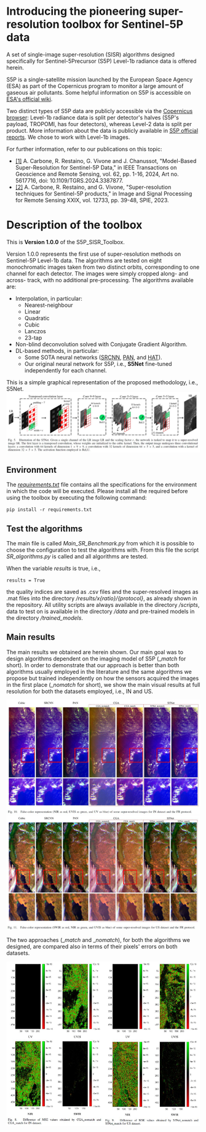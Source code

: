 # Introducing the pioneering super-resolution toolbox for Sentinel-5P data

A set of single-image super-resolution (SISR) algorithms designed specifically for Sentinel-5Precursor (S5P) Level-1b radiance data is offered herein.

S5P is a single-satellite mission launched by the European Space Agency (ESA) as part of the Copernicus program to monitor a large amount of gaseous air pollutants. Some helpful information on S5P is accessible on [ESA's official wiki](https://sentiwiki.copernicus.eu/web/s5p-mission). 

Two distinct types of S5P data are publicly accessible via the [Copernicus browser](https://browser.dataspace.copernicus.eu/?zoom=5&lat=50.16282&lng=20.78613&themeId=DEFAULT-THEME&visualizationUrl=U2FsdGVkX19w36SwRKT6qYfJpcRdRdP6X9Z8Cc7xpWPmL6BW1rnaazx1QB4tTcqiQ58clVWtTZih7gZABvqUZFPCvgWbJDDvyxY7AoIg%2BnNKuiMDflT7morMQZBHoJjg&datasetId=S2_L2A_CDAS&demSource3D=%22MAPZEN%22&cloudCoverage=30&dateMode=SINGLE): Level-1b radiance data is split per detector's halves (S5P's payload, TROPOMI, has four detectors), whereas Level-2 data is split per product. More information about the data is publicly available in [S5P official reports](https://sentiwiki.copernicus.eu/web/s5p-documents). We chose to work with Level-1b images.

For further information, refer to our publications on this topic:
* [[1]](https://ieeexplore.ieee.org/document/10499875?source=authoralert) A. Carbone, R. Restaino, G. Vivone and J. Chanussot, "Model-Based Super-Resolution for Sentinel-5P Data," in IEEE Transactions on Geoscience and Remote Sensing, vol. 62, pp. 1-16, 2024, Art no. 5617716, doi: 10.1109/TGRS.2024.3387877.
* [[2]](https://www.spiedigitallibrary.org/conference-proceedings-of-spie/12733/1273306/Super-resolution-techniques-for-Sentinel-5Pproducts/10.1117/12.2684083.short#_=_) A. Carbone, R. Restaino, and G. Vivone, "Super-resolution techniques for Sentinel-5P products," in Image and Signal Processing for Remote Sensing XXIX, vol. 12733, pp. 39-48, SPIE, 2023. 

# Description of the toolbox

This is **Version 1.0.0** of the S5P_SISR_Toolbox.

Version 1.0.0 represents the first use of super-resolution methods on Sentinel-5P Level-1b data. The algorithms are tested on eight monochromatic images taken from two distinct orbits, corresponding to one channel for each detector. The images were simply cropped along- and across- track, with no additional pre-processing. 
The algorithms available are:
  - Interpolation, in particular:
    + Nearest-neighbour
    + Linear
    + Quadratic
    + Cubic 
    + Lanczos
    + 23-tap
  - Non-blind deconvolution solved with Conjugate Gradient Algorithm.
  - DL-based methods, in particular:
    + Some SOTA neural networks ([SRCNN](https://arxiv.org/abs/1501.00092), [PAN](https://arxiv.org/abs/2010.01073), and [HAT](https://arxiv.org/abs/2205.04437)).
    + Our original neural network for S5P, i.e., **S5Net** fine-tuned independently for each channel.
      
This is a simple graphical representation of the proposed methodology, i.e., S5Net.
![S5Net architecture](/figs/S5Net.jpeg)

## Environment
The [_requirements.txt_](/requirements.txt) file contains all the specifications for the environment in which the code will be executed. Please install all the required before using the toolbox by executing the following command:

```
pip install -r requirements.txt
```

## Test the algorithms
The main file is called _Main_SR_Benchmark.py_ from which it is possible to choose the configuration to test the algorithms with. From this file the script _SR_algorithms.py_ is called and all algorithms are tested. 

When the variable _results_ is true, i.e.,
```
results = True
```
the quality indices are saved as .csv files and the super-resolved images as .mat files into the directory _/results/x{ratio}/{protocol}_, as already shown in the repository. All utility scripts are always available in the directory _/scripts_, data to test on is available in the directory _/data_ and pre-trained models in the directory _/trained_models_.

## Main results
The main results we obtained are herein shown. Our main goal was to design algorithms dependent on the imaging model of S5P (__match_ for short). In order to demonstrate that our approach is better than both algorithms usually employed in the literature and the same algorithms we propose but trained independently on how the sensors acquired the images in the first place (__nomatch_ for short), we show the main visual results at full resolution for both the datasets employed, i.e., IN and US. 

![IN dataset](/figs/IN_FR_results.jpeg)
![US dataset](/figs/US_FR_results.jpeg)

The two approaches (__match_ and __nomatch_), for both the algorithms we designed, are compared also in terms of their pixels' errors on both datasets.

![MSE maps](/figs/MSEs_maps.jpeg)
